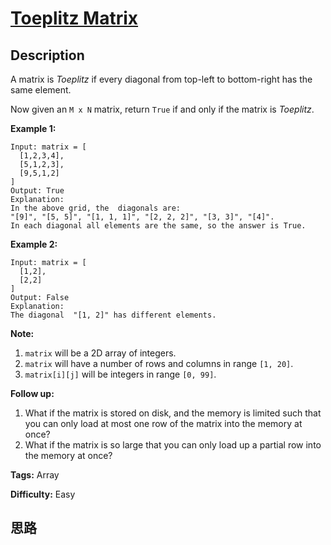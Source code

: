 # [Toeplitz Matrix][title]

## Description

A matrix is _Toeplitz_ if every diagonal from top-left to bottom-right has the
same element.

Now given an `M x N` matrix, return `True` if and only if the matrix is
_Toeplitz_.  


**Example 1:**
            Input: matrix = [      [1,2,3,4],      [5,1,2,3],      [9,5,1,2]    ]    Output: True    Explanation:    In the above grid, the  diagonals are:    "[9]", "[5, 5]", "[1, 1, 1]", "[2, 2, 2]", "[3, 3]", "[4]".    In each diagonal all elements are the same, so the answer is True.    

**Example 2:**
            Input: matrix = [      [1,2],      [2,2]    ]    Output: False    Explanation:    The diagonal  "[1, 2]" has different elements.    

  
**Note:**

  1. `matrix` will be a 2D array of integers.
  2. `matrix` will have a number of rows and columns in range `[1, 20]`.
  3. `matrix[i][j]` will be integers in range `[0, 99]`.

  
**Follow up:**

  1. What if the matrix is stored on disk, and the memory is limited such that you can only load at most one row of the matrix into the memory at once?
  2. What if the matrix is so large that you can only load up a partial row into the memory at once?


**Tags:** Array

**Difficulty:** Easy

## 思路

[title]: https://leetcode.com/problems/toeplitz-matrix

